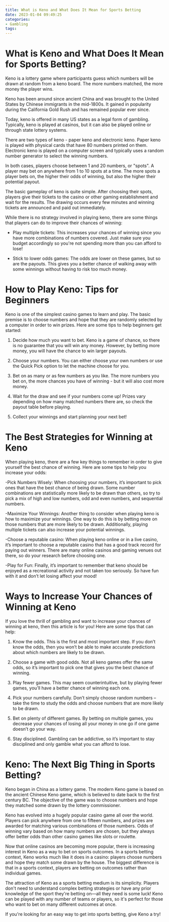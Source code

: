 ```yaml
---
title: What is Keno and What Does It Mean for Sports Betting
date: 2023-01-04 09:49:25
categories:
- Gambling
tags:
---
```



#  What is Keno and What Does It Mean for Sports Betting?

Keno is a lottery game where participants guess which numbers will be drawn at random from a keno board. The more numbers matched, the more money the player wins.

Keno has been around since ancient China and was brought to the United States by Chinese immigrants in the mid-1800s. It gained in popularity during the California Gold Rush and has remained popular ever since.

Today, keno is offered in many US states as a legal form of gambling. Typically, keno is played at casinos, but it can also be played online or through state lottery systems.

There are two types of keno - paper keno and electronic keno. Paper keno is played with physical cards that have 80 numbers printed on them. Electronic keno is played on a computer screen and typically uses a random number generator to select the winning numbers.

In both cases, players choose between 1 and 20 numbers, or "spots". A player may bet on anywhere from 1 to 10 spots at a time. The more spots a player bets on, the higher their odds of winning, but also the higher their potential payout.

The basic gameplay of keno is quite simple. After choosing their spots, players give their tickets to the casino or other gaming establishment and wait for the results. The drawing occurs every few minutes and winning tickets are announced and paid out immediately.

While there is no strategy involved in playing keno, there are some things that players can do to improve their chances of winning:

- Play multiple tickets: This increases your chances of winning since you have more combinations of numbers covered. Just make sure you budget accordingly so you're not spending more than you can afford to lose!

- Stick to lower odds games: The odds are lower on these games, but so are the payouts. This gives you a better chance of walking away with some winnings without having to risk too much money.

#  How to Play Keno: Tips for Beginners

Keno is one of the simplest casino games to learn and play. The basic premise is to choose numbers and hope that they are randomly selected by a computer in order to win prizes. Here are some tips to help beginners get started:

1) Decide how much you want to bet. Keno is a game of chance, so there is no guarantee that you will win any money. However, by betting more money, you will have the chance to win larger payouts.

2) Choose your numbers. You can either choose your own numbers or use the Quick Pick option to let the machine choose for you.

3) Bet on as many or as few numbers as you like. The more numbers you bet on, the more chances you have of winning - but it will also cost more money.

4) Wait for the draw and see if your numbers come up! Prizes vary depending on how many matched numbers there are, so check the payout table before playing.

5) Collect your winnings and start planning your next bet!

#  The Best Strategies for Winning at Keno

When playing keno, there are a few key things to remember in order to give yourself the best chance of winning. Here are some tips to help you increase your odds:

-Pick Numbers Wisely: When choosing your numbers, it’s important to pick ones that have the best chance of being drawn. Some number combinations are statistically more likely to be drawn than others, so try to pick a mix of high and low numbers, odd and even numbers, and sequential numbers.

-Maximize Your Winnings: Another thing to consider when playing keno is how to maximize your winnings. One way to do this is by betting more on those numbers that are more likely to be drawn. Additionally, playing multiple tickets can also increase your potential winnings.

-Choose a reputable casino: When playing keno online or in a live casino, it’s important to choose a reputable casino that has a good track record for paying out winners. There are many online casinos and gaming venues out there, so do your research before choosing one.

-Play for Fun: Finally, it’s important to remember that keno should be enjoyed as a recreational activity and not taken too seriously. So have fun with it and don’t let losing affect your mood!

#  Ways to Increase Your Chances of Winning at Keno

If you love the thrill of gambling and want to increase your chances of winning at keno, then this article is for you! Here are some tips that can help:

1. Know the odds. This is the first and most important step. If you don’t know the odds, then you won’t be able to make accurate predictions about which numbers are likely to be drawn.

2. Choose a game with good odds. Not all keno games offer the same odds, so it’s important to pick one that gives you the best chance of winning.

3. Play fewer games. This may seem counterintuitive, but by playing fewer games, you’ll have a better chance of winning each one.

4. Pick your numbers carefully. Don’t simply choose random numbers – take the time to study the odds and choose numbers that are more likely to be drawn.

5. Bet on plenty of different games. By betting on multiple games, you decrease your chances of losing all your money in one go if one game doesn’t go your way.

6. Stay disciplined. Gambling can be addictive, so it’s important to stay disciplined and only gamble what you can afford to lose.

#  Keno: The Next Big Thing in Sports Betting?

Keno began in China as a lottery game. The modern Keno game is based on the ancient Chinese Keno game, which is believed to date back to the first century BC. The objective of the game was to choose numbers and hope they matched some drawn by the lottery commissioner.

Keno has evolved into a hugely popular casino game all over the world. Players can pick anywhere from one to fifteen numbers, and prizes are awarded for matching various combinations of those numbers. Odds of winning vary based on how many numbers are chosen, but they always offer better odds than other casino games like slots or roulette.

Now that online casinos are becoming more popular, there is increasing interest in Keno as a way to bet on sports outcomes. In a sports betting context, Keno works much like it does in a casino: players choose numbers and hope they match some drawn by the house. The biggest difference is that in a sports context, players are betting on outcomes rather than individual games.

The attraction of Keno as a sports betting medium is its simplicity. Players don't need to understand complex betting strategies or have any prior knowledge of the sport they're betting on—all they need is some luck! Keno can be played with any number of teams or players, so it's perfect for those who want to bet on many different outcomes at once.

If you're looking for an easy way to get into sports betting, give Keno a try!